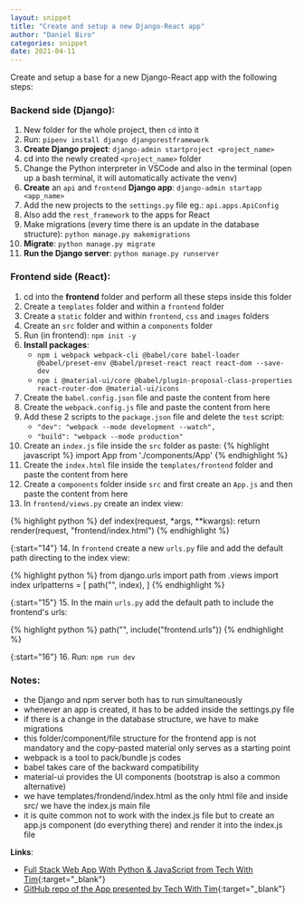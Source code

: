 ```yaml
---
layout: snippet
title: "Create and setup a new Django-React app"
author: "Daniel Biro"
categories: snippet
date: 2021-04-11
---
```


Create and setup a base for a new Django-React app with the following steps:
### Backend side (Django):

1. New folder for the whole project, then `cd` into it
2. Run: `pipenv install django djangorestframework`
3. **Create Django project**: `django-admin startproject <project_name>`
4. cd into the newly created `<project_name>` folder
5. Change the Python interpreter in VSCode and also in the terminal (open up a bash terminal, it will automatically activate the venv)
6. **Create** an `api` and `frontend` **Django app**: `django-admin startapp <app_name>`
7. Add the new projects to the `settings.py` file eg.: `api.apps.ApiConfig`
8. Also add the `rest_framework` to the apps for React
9. Make migrations (every time there is an update in the database structure): `python manage.py makemigrations`
10. **Migrate**: `python manage.py migrate`
11. **Run the Django server**: `python manage.py runserver`

### Frontend side (React):

1. cd into the **frontend** folder and perform all these steps inside this folder
2. Create a `templates` folder and within a `frontend` folder
3. Create a `static` folder and within `frontend`, `css` and `images` folders
4. Create an `src` folder and within a `components` folder
5. Run (in frontend): `npm init -y`
6. **Install packages**:
    - `npm i webpack webpack-cli @babel/core babel-loader @babel/preset-env @babel/preset-react react react-dom --save-dev`
    - `npm i @material-ui/core @babel/plugin-proposal-class-properties react-router-dom @material-ui/icons`
7. Create the `babel.config.json` file and paste the content from here
8. Create the `webpack.config.js` file and paste the content from here
9. Add these 2 scripts to the `package.json` file and delete the `test` script:
    - `"dev": "webpack --mode development --watch",`
    - `"build": "webpack --mode production"`
10. Create an `index.js` file inside the `src` folder as paste:
{% highlight javascript %}
import App from './components/App'
{% endhighlight %}
11. Create the `index.html` file inside the `templates/frontend` folder and paste the content from here
12. Create a `components` folder inside `src` and first create an `App.js` and then paste the content from here
13. In `frontend/views.py` create an index view: 

{% highlight python %}
def index(request, *args, **kwargs):
    return render(request, "frontend/index.html")
{% endhighlight %}

{:start="14"}
14. In `frontend` create a new `urls.py` file and add the default path directing to the index view:

{% highlight python %}
from django.urls import path
from .views import index
urlpatterns = [
    path("", index),
]
{% endhighlight %}

{:start="15"}
15. In the main `urls.py` add the default path to include the frontend's urls:

{% highlight python %}
path("", include("frontend.urls"))
{% endhighlight %}

{:start="16"}
16. Run: `npm run dev`

### Notes:
 - the Django and npm server both has to run simultaneously
 - whenever an app is created, it has to be added inside the settings.py file
 - if there is a change in the database structure, we have to make migrations
 - this folder/component/file structure for the frontend app is not mandatory and the copy-pasted material only serves as a starting point
 - webpack is a tool to pack/bundle js codes
 - babel takes care of the backward compatibility
 - material-ui provides the UI components (bootstrap is also a common alternative)
 - we have templates/frondend/index.html as the only html file and inside src/ we have the index.js main file
 - it is quite common not to work with the index.js file but to create an app.js component (do everything there) and render it into the index.js file

**Links**:
- [Full Stack Web App With Python & JavaScript from Tech With Tim](https://www.youtube.com/watch?v=JD-age0BPVo&list=PLzMcBGfZo4-kCLWnGmK0jUBmGLaJxvi4j){:target="_blank"}
- [GitHub repo of the App presented by Tech With Tim](https://github.com/techwithtim/Music-Controller-Web-App-Tutorial){:target="_blank"}